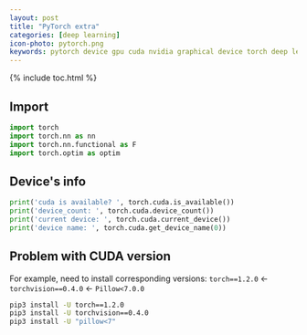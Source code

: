 ```yaml
---
layout: post
title: "PyTorch extra"
categories: [deep learning]
icon-photo: pytorch.png
keywords: pytorch device gpu cuda nvidia graphical device torch deep learning neural network
---
```


{% include toc.html %}

## Import

~~~ python
import torch
import torch.nn as nn
import torch.nn.functional as F
import torch.optim as optim
~~~

## Device's info

~~~ python
print('cuda is available? ', torch.cuda.is_available())
print('device_count: ', torch.cuda.device_count())
print('current device: ', torch.cuda.current_device())
print('device name: ', torch.cuda.get_device_name(0))
~~~

## Problem with CUDA version

For example, need to install corresponding versions: `torch==1.2.0` ← `torchvision==0.4.0` ← `Pillow<7.0.0`

~~~ bash
pip3 install -U torch==1.2.0
pip3 install -U torchvision==0.4.0
pip3 install -U "pillow<7"
~~~